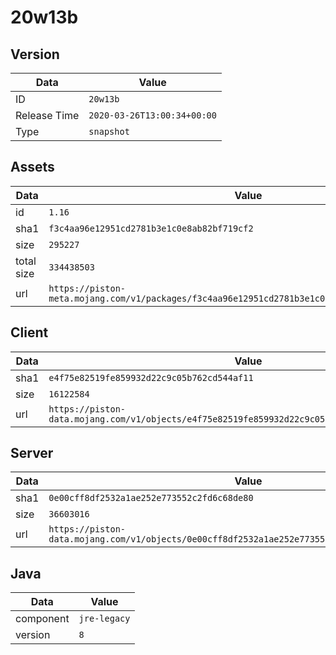 # 20w13b

## Version

|**Data**        | **Value**                 |
|----------------|-------------------------|
| ID   | ```20w13b```   |
| Release Time   | ```2020-03-26T13:00:34+00:00```   |
| Type   | ```snapshot```   |

## Assets

|**Data**        | **Value**                 |
|----------------|-------------------------|
| id   | ```1.16```   |
| sha1   | ```f3c4aa96e12951cd2781b3e1c0e8ab82bf719cf2```   |
| size   | ```295227```   |
| total size  | ```334438503```  |
| url       | ```https://piston-meta.mojang.com/v1/packages/f3c4aa96e12951cd2781b3e1c0e8ab82bf719cf2/1.16.json``` |

## Client

|**Data**        | **Value**                 |
|----------------|-------------------------|
| sha1   | ```e4f75e82519fe859932d22c9c05b762cd544af11```   |
| size   | ```16122584```   |
| url       | ```https://piston-data.mojang.com/v1/objects/e4f75e82519fe859932d22c9c05b762cd544af11/client.jar``` |

## Server

|**Data**        | **Value**                 |
|----------------|-------------------------|
| sha1   | ```0e00cff8df2532a1ae252e773552c2fd6c68de80```   |
| size   | ```36603016```   |
| url       | ```https://piston-data.mojang.com/v1/objects/0e00cff8df2532a1ae252e773552c2fd6c68de80/server.jar``` |

## Java

|**Data**        | **Value**                 |
|----------------|-------------------------|
| component   | ```jre-legacy```   |
| version   | ```8```   |